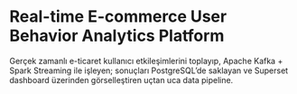 # Real-time E-commerce User Behavior Analytics Platform
Gerçek zamanlı e-ticaret kullanıcı etkileşimlerini toplayıp, Apache Kafka + Spark Streaming ile işleyen; sonuçları PostgreSQL’de saklayan ve Superset dashboard üzerinden görselleştiren uçtan uca data pipeline.
